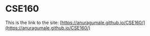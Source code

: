 # CSE160

This is the link to the site: [https://anuragumale.github.io/CSE160/](https://anuragumale.github.io/CSE160/)
